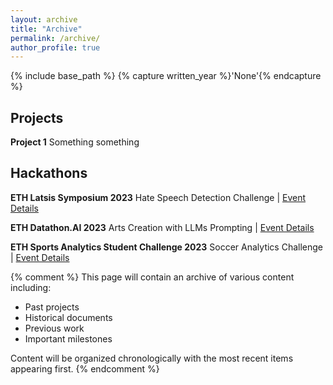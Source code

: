 ```yaml
---
layout: archive
title: "Archive"
permalink: /archive/
author_profile: true
---
```


{% include base_path %}
{% capture written_year %}'None'{% endcapture %}
## Projects

**Project 1**
  Something something

## Hackathons

**ETH Latsis Symposium 2023**
  Hate Speech Detection Challenge | [Event Details](https://latsis2023.ethz.ch/program.html)

**ETH Datathon.AI 2023**
  Arts Creation with LLMs Prompting | [Event Details](https://www.datathon.ai)

**ETH Sports Analytics Student Challenge 2023**
  Soccer Analytics Challenge | [Event Details](https://sn.ethz.ch/hs23/sasc.html)

{% comment %}
This page will contain an archive of various content including:
- Past projects
- Historical documents
- Previous work
- Important milestones

Content will be organized chronologically with the most recent items appearing first.
{% endcomment %} 